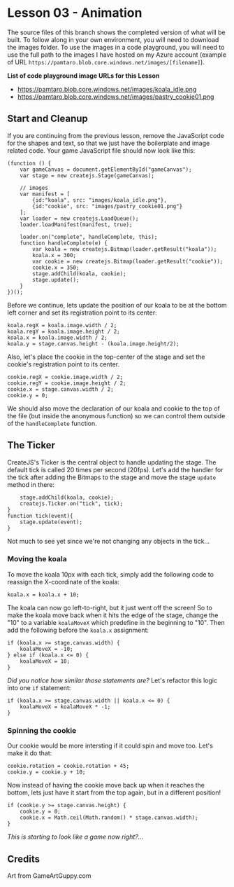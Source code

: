 # Lesson 03 - Animation
The source files of this branch shows the completed version of what will be built. To follow along in your own environment, you will need to download the images folder. To use the images in a code playground,  you will need to use the full path to the images I have hosted on my Azure account (example of URL `https://pamtaro.blob.core.windows.net/images/[filename]`).

**List of code playground image URLs for this Lesson**
* https://pamtaro.blob.core.windows.net/images/koala_idle.png
* https://pamtaro.blob.core.windows.net/images/pastry_cookie01.png

## Start and Cleanup
If you are continuing from the previous lesson, remove the JavaScript code for the shapes and text, so that we just have the boilerplate and image related code. Your game JavaScript file should now look like this:
```
(function () {
    var gameCanvas = document.getElementById("gameCanvas");
    var stage = new createjs.Stage(gameCanvas);
    
    // images
    var manifest = [
        {id:"koala", src: "images/koala_idle.png"},
        {id:"cookie", src: "images/pastry_cookie01.png"}
    ];
    var loader = new createjs.LoadQueue();
    loader.loadManifest(manifest, true);
    
    loader.on("complete", handleComplete, this);
    function handleComplete(e) {
        var koala = new createjs.Bitmap(loader.getResult("koala"));
        koala.x = 300;
        var cookie = new createjs.Bitmap(loader.getResult("cookie"));
        cookie.x = 350;
        stage.addChild(koala, cookie);
        stage.update();
    }
})();
```
Before we continue, lets update the position of our koala to be at the bottom left corner and set its registration point to its center:
``` 
koala.regX = koala.image.width / 2;
koala.regY = koala.image.height / 2;
koala.x = koala.image.width / 2;
koala.y = stage.canvas.height - (koala.image.height/2);
```
Also, let's place the cookie in the top-center of the stage and set the cookie's registration point to its center.
```
cookie.regX = cookie.image.width / 2;
cookie.regY = cookie.image.height / 2;
cookie.x = stage.canvas.width / 2;
cookie.y = 0;
```
We should also move the declaration of our koala and cookie to the top of the file (but inside the anonymous function) so we can control them outside of the `handleComplete` function.

## The Ticker
CreateJS's Ticker is the central object to handle updating the stage. The default tick is called 20 times per second (20fps). Let's add the handler for the tick after adding the Bitmaps to the stage and move the stage `update` method in there:
```
    stage.addChild(koala, cookie);
    createjs.Ticker.on("tick", tick);
}
function tick(event){
    stage.update(event);
}
```
Not much to see yet since we're not changing any objects in the tick...

### Moving the koala
To move the koala 10px with each tick, simply add the following code to reassign the X-coordinate of the koala:
```
koala.x = koala.x + 10;
```
The koala can now go left-to-right, but it just went off the screen! So to make the koala move back when it hits the edge of the stage, change the "10" to a variable `koalaMoveX` which predefine in the beginning to "10". Then add the following before the `koala.x` assignment:
```
if (koala.x >= stage.canvas.width) {
    koalaMoveX = -10;
} else if (koala.x <= 0) {
    koalaMoveX = 10;
}
```
_Did you notice how similar those statements are?_ Let's refactor this logic into one `if` statement:
```
if (koala.x >= stage.canvas.width || koala.x <= 0) {
    koalaMoveX = koalaMoveX * -1;
}
```

### Spinning the cookie
Our cookie would be more intersting if it could spin and move too. Let's make it do that:
```
cookie.rotation = cookie.rotation + 45;
cookie.y = cookie.y + 10;
```
Now instead of having the cookie move back up when it reaches the bottom, lets just have it start from the top again, but in a different position!
```
if (cookie.y >= stage.canvas.height) {
    cookie.y = 0;
    cookie.x = Math.ceil(Math.random() * stage.canvas.width);
}

```
_This is starting to look like a game now right?..._

## Credits
Art from GameArtGuppy.com
